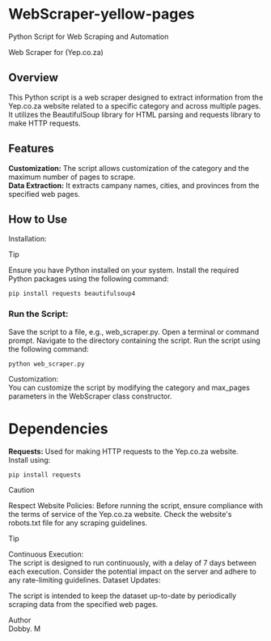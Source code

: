 # WebScraper-yellow-pages
Python Script for Web Scraping and  Automation

Web Scraper for (Yep.co.za)
## Overview
This Python script is a web scraper designed to extract information from the Yep.co.za website related to a specific category and across multiple pages. It utilizes the BeautifulSoup library for HTML parsing and requests library to make HTTP requests.

## Features
**Customization:** The script allows customization of the category and the maximum number of pages to scrape. <br />
**Data Extraction:** It extracts campany names, cities, and provinces from the specified web pages.

## How to Use
Installation:
> [!TIP]
> Ensure you have Python installed on your system.
> Install the required Python packages using the following command:
 ```
 pip install requests beautifulsoup4
```
### Run the Script:
Save the script to a file, e.g., web_scraper.py.
Open a terminal or command prompt.
Navigate to the directory containing the script.
Run the script using the following command:
```
python web_scraper.py
```
Customization:<br/>
You can customize the script by modifying the category and max_pages parameters in the WebScraper class constructor.

# Dependencies
**Requests:**
Used for making HTTP requests to the Yep.co.za website.<br/>
Install using:
```
pip install requests
```

> [!CAUTION]
> Respect Website Policies:
> Before running the script, ensure compliance with the terms of service of the Yep.co.za website. Check the website's robots.txt file for any scraping guidelines.

> [!TIP]
> Continuous Execution:<br/>
> The script is designed to run continuously, with a delay of 7 days between each execution. Consider the potential impact on the server and adhere to any rate-limiting guidelines.
Dataset Updates:

The script is intended to keep the dataset up-to-date by periodically scraping data from the specified web pages.

Author<br/>
Dobby. M

